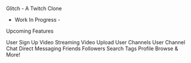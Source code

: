 Glitch - A Twitch Clone

- Work In Progress -

Upcoming Features

User Sign Up
Video Streaming
Video Upload
User Channels
User Channel Chat
Direct Messaging
Friends
Followers
Search
Tags
Profile
Browse
& More!
